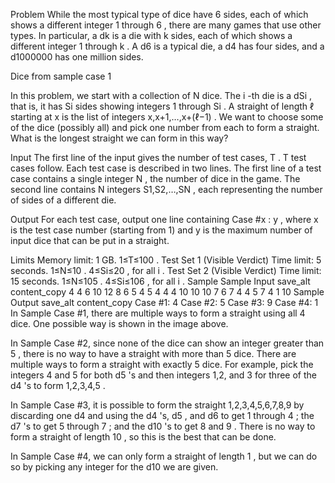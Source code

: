 Problem
While the most typical type of dice have 6
sides, each of which shows a different integer 1
through 6
, there are many games that use other types. In particular, a dk
is a die with k
sides, each of which shows a different integer 1
through k
. A d6
is a typical die, a d4
has four sides, and a d1000000
has one million sides.

Dice from sample case 1

In this problem, we start with a collection of N
dice. The i
-th die is a dSi
, that is, it has Si
sides showing integers 1
through Si
. A straight of length ℓ
starting at x
is the list of integers x,x+1,…,x+(ℓ−1)
. We want to choose some of the dice (possibly all) and pick one number from each to form a straight. What is the longest straight we can form in this way?

Input
The first line of the input gives the number of test cases, T
. T
test cases follow. Each test case is described in two lines. The first line of a test case contains a single integer N
, the number of dice in the game. The second line contains N
integers S1,S2,…,SN
, each representing the number of sides of a different die.

Output
For each test case, output one line containing Case #x
: y
, where x
is the test case number (starting from 1) and y
is the maximum number of input dice that can be put in a straight.

Limits
Memory limit: 1 GB.
1≤T≤100
.
Test Set 1 (Visible Verdict)
Time limit: 5 seconds.
1≤N≤10
.
4≤Si≤20
, for all i
.
Test Set 2 (Visible Verdict)
Time limit: 15 seconds.
1≤N≤105
.
4≤Si≤106
, for all i
.
Sample
Sample Input
save_alt
content_copy
4
4
6 10 12 8
6
5 4 5 4 4 4
10
10 10 7 6 7 4 4 5 7 4
1
10
Sample Output
save_alt
content_copy
Case #1: 4
Case #2: 5
Case #3: 9
Case #4: 1
In Sample Case #1, there are multiple ways to form a straight using all 4
dice. One possible way is shown in the image above.

In Sample Case #2, since none of the dice can show an integer greater than 5
, there is no way to have a straight with more than 5
dice. There are multiple ways to form a straight with exactly 5
dice. For example, pick the integers 4
and 5
for both d5
⁠'s and then integers 1,2,
and 3
for three of the d4
⁠'s to form 1,2,3,4,5
.

In Sample Case #3, it is possible to form the straight 1,2,3,4,5,6,7,8,9
by discarding one d4
and using the d4
⁠'s, d5
, and d6
to get 1
through 4
; the d7
⁠'s to get 5
through 7
; and the d10
⁠'s to get 8
and 9
. There is no way to form a straight of length 10
, so this is the best that can be done.

In Sample Case #4, we can only form a straight of length 1
, but we can do so by picking any integer for the d10
we are given.
